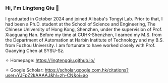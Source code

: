 ### Hi, I'm Lingteng Qiu 👋
I graduated in October 2024 and joined Alibaba's Tongyi Lab. Prior to that, I had been a Ph.D. student at the School of Science and Engineering, The Chinese University of Hong Kong, Shenzhen, under the supervision of Prof. Xiaoguang Han. Before my time at CUHK-Shenzhen, I earned my M.S. from the Department of Automation at Harbin Institute of Technology and my B.S. from Fuzhou University. I am fortunate to have worked closely with Prof. Guanying Chen at SYSU-Sz.

✧ Homepage: https://lingtengqiu.github.io/

✧ Google Scholar: https://scholar.google.com.hk/citations?user=YJFpZ2kAAAAJ&hl=zh-CN&oi=ao
